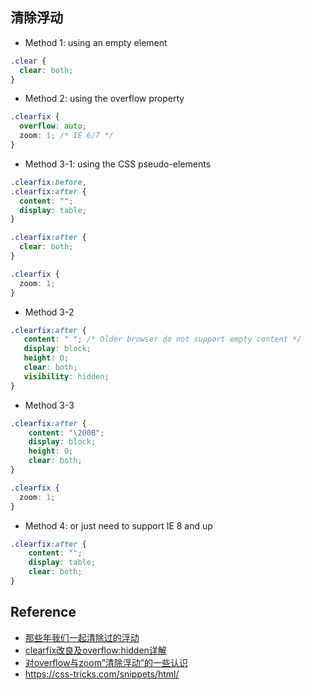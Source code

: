 ## 清除浮动

- Method 1: using an empty element

```css
.clear {
  clear: both;
}
```

- Method 2: using the overflow property

```css
.clearfix {
  overflow: auto;
  zoom: 1; /* IE 6/7 */
}
```

- Method 3-1: using the CSS pseudo-elements

```css
.clearfix:before,
.clearfix:after {
  content: "";
  display: table;
}

.clearfix:after {
  clear: both;
}

.clearfix {
  zoom: 1;
}
```

- Method 3-2

```css
.clearfix:after {
   content: " "; /* Older browser do not support empty content */
   display: block;
   height: 0;
   clear: both;
   visibility: hidden;
}
```

- Method 3-3

```css
.clearfix:after {
    content: "\200B";
    display: block;
    height: 0;
    clear: both;
}

.clearfix {
  zoom: 1;
}
```

- Method 4: or just need to support IE 8 and up

```css
.clearfix:after {
    content: "";
    display: table;
    clear: both;
}
```

## Reference
- [那些年我们一起清除过的浮动](http://www.iyunlu.com/view/css-xhtml/55.html)
- [clearfix改良及overflow:hidden详解](http://www.iyunlu.com/view/css-xhtml/56.html)
- [对overflow与zoom”清除浮动”的一些认识](http://www.zhangxinxu.com/wordpress/2010/01/对overflow与zoom清除浮动的一些认识/)
- https://css-tricks.com/snippets/html/
